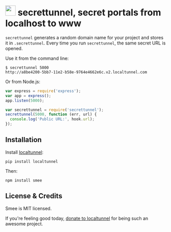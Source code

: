 # <img src="http://game-icons.net/icons/lorc/originals/png/magic-portal.png" width="32"> secrettunnel, secret portals from localhost to www

`secrettunnel` generates a random domain name for your project and stores it in `.secrettunnel`. Every time you run `secrettunnel`, the same secret URL is opened.

Use it from the command line:

```
$ secrettunnel 5000
http://a8be4200-5bb7-11e2-b58e-9764e4662e6c.v2.localtunnel.com
```

Or from Node.js:

```javascript
var express = require('express');
var app = express();
app.listen(5000);

var secrettunnel = require('secrettunnel');
secrettunnel(5000, function (err, url) {
  console.log('Public URL:', hook.url);
});
```

## Installation

Install [localtunnel](https://github.com/progrium/localtunnel):

    pip install localtunnel

Then:

    npm install smee

## License & Credits

Smee is MIT licensed.

If you're feeling good today, [donate to localtunnel](http://j.mp/donate-localtunnel) for being such an awesome project.
